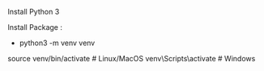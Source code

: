 Install Python 3

Install Package : 

- python3 -m venv venv

source venv/bin/activate   # Linux/MacOS
venv\Scripts\activate       # Windows


